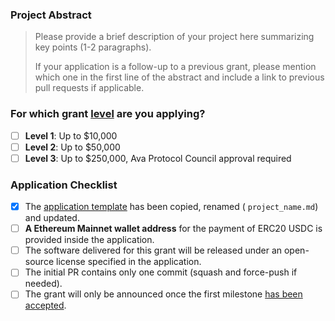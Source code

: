 ### Project Abstract

> Please provide a brief description of your project here summarizing key points (1-2 paragraphs).
>
> If your application is a follow-up to a previous grant, please mention which one in the first line of the abstract and include a link to previous pull requests if applicable.

### For which grant [level](https://github.com/AvaProtocol/Grants-Program#level_slider-levels) are you applying? 
- [ ] **Level 1**:  Up to $10,000
- [ ] **Level 2**:  Up to $50,000
- [ ] **Level 3**:  Up to $250,000, Ava Protocol Council approval required

### Application Checklist

- [x] The [application template](https://github.com/AvaProtocol/Grants-Program/blob/master/applications/application-template.md) has been copied, renamed ( `project_name.md`) and updated.
- [ ] **A Ethereum Mainnet wallet address** for the payment of ERC20 USDC is provided inside the application.
- [ ] The software delivered for this grant will be released under an open-source license specified in the application.
- [ ] The initial PR contains only one commit (squash and force-push if needed).
- [ ] The grant will only be announced once the first milestone [has been accepted](https://github.com/AvaProtocol/Grants-Program/deliveries/README.md).
